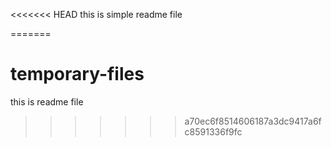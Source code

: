 <<<<<<< HEAD
this is simple readme file

=======
# temporary-files
this is readme file
>>>>>>> a70ec6f8514606187a3dc9417a6fc8591336f9fc
